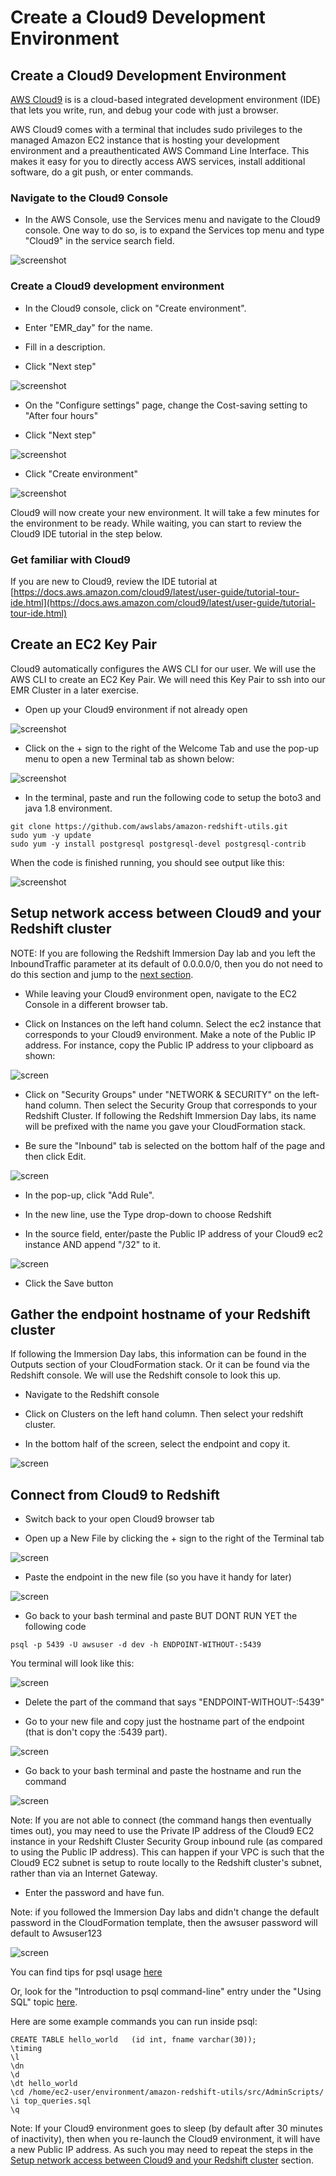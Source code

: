 # Create a Cloud9 Development Environment

## Create a Cloud9 Development Environment

[AWS Cloud9](https://aws.amazon.com/cloud9/) is is a cloud-based integrated development environment (IDE) that lets you write, run, and debug your code with just a browser.

AWS Cloud9 comes with a terminal that includes sudo privileges to the managed Amazon EC2 instance that is hosting your development environment and a preauthenticated AWS Command Line Interface. This makes it easy for you to directly access AWS services, install additional software, do a git push, or enter commands.

### Navigate to the Cloud9 Console

* In the AWS Console, use the Services menu and navigate to the Cloud9 console.  One way to do so, is to expand the Services top menu and type "Cloud9" in the service search field.

![screenshot](images/C90.png)

### Create a Cloud9 development environment

* In the Cloud9 console, click on "Create environment".  

* Enter "EMR_day" for the name.

* Fill in a description.

* Click "Next step"

![screenshot](images/C91.png)

* On the "Configure settings" page, change the Cost-saving setting to "After four hours"

* Click "Next step"

![screenshot](images/C92.png)

* Click "Create environment"

![screenshot](images/C93.png)

Cloud9 will now create your new environment.  It will take a few minutes for the environment to be ready.   While waiting, you can start to review the Cloud9 IDE tutorial in the step below.

### Get familiar with Cloud9
If you are new to Cloud9, review the IDE tutorial at [https://docs.aws.amazon.com/cloud9/latest/user-guide/tutorial-tour-ide.html](https://docs.aws.amazon.com/cloud9/latest/user-guide/tutorial-tour-ide.html)


## Create an EC2 Key Pair

Cloud9 automatically configures the AWS CLI for our user.  We will use the AWS CLI to create an EC2 Key Pair.  We will need this Key Pair to ssh into our EMR Cluster in a later exercise.


* Open up your Cloud9 environment if not already open

![screenshot](images/C94.png)

* Click on the + sign to the right of the Welcome Tab and use the pop-up menu to open a new Terminal tab as shown below:

![screenshot](images/C95.png)

* In the terminal, paste and run the following code to setup the boto3 and java 1.8 environment.

```
git clone https://github.com/awslabs/amazon-redshift-utils.git
sudo yum -y update
sudo yum -y install postgresql postgresql-devel postgresql-contrib

```

When the code is finished running, you should see output like this:

![screenshot](images/prereq3.png)



## Setup network access between Cloud9 and your Redshift cluster

NOTE: If you are following the Redshift Immersion Day lab and you left the InboundTraffic parameter at its default of 0.0.0.0/0, then you do not need to do this section and jump to the [next section](#Gather-the-endpoint-hostname-of-your-Redshift-cluster).

* While leaving your Cloud9 environment open, navigate to the EC2 Console in a different browser tab.

* Click on Instances on the left hand column.  Select the ec2 instance that corresponds to your Cloud9 environment.  Make a note of the Public IP address.  For instance, copy the Public IP address to your clipboard as shown:

![screen](images/net1.png)

* Click on "Security Groups" under "NETWORK & SECURITY" on the left-hand column.  Then select the Security Group that corresponds to your Redshift Cluster.  If following the Redshift Immersion Day labs, its name will be prefixed with the name you gave your CloudFormation stack.

* Be sure the "Inbound" tab is selected on the bottom half of the page and then click Edit.

![screen](images/net2.png)

* In the pop-up, click "Add Rule".  

* In the new line, use the Type drop-down to choose Redshift

* In the source field, enter/paste the Public IP address of your Cloud9 ec2 instance AND append "/32" to it.

![screen](images/net3.png)

* Click the Save button


## Gather the endpoint hostname of your Redshift cluster

If following the Immersion Day labs, this information can be found in the Outputs section of your CloudFormation stack.  Or it can be found via the Redshift console.  We will use the Redshift console to look this up.

* Navigate to the Redshift console

* Click on Clusters on the left hand column.  Then select your redshift cluster.

* In the bottom half of the screen, select the endpoint and copy it.

![screen](images/rs1.png)


## Connect from Cloud9 to Redshift

* Switch back to your open Cloud9 browser tab

* Open up a New File by clicking the + sign to the right of the Terminal tab

![screen](images/rs2.png)

* Paste the endpoint in the new file (so you have it handy for later)

![screen](images/rs3.png)

* Go back to your bash terminal and paste BUT DONT RUN YET the following code

```
psql -p 5439 -U awsuser -d dev -h ENDPOINT-WITHOUT-:5439
```

You terminal will look like this:

![screen](images/rs4.png)

* Delete the part of the command that says "ENDPOINT-WITHOUT-:5439"

* Go to your new file and copy just the hostname part of the endpoint (that is don't copy the :5439 part).

![screen](images/rs4a.png)

* Go back to your bash terminal and paste the hostname and run the command

![screen](images/rs5.png)

Note: If you are not able to connect (the command hangs then eventually times out), you may need to use the Private IP address of the Cloud9 EC2 instance in your Redshift Cluster Security Group inbound rule (as compared to using the Public IP address).  This can happen if your VPC is such that the Cloud9 EC2 subnet is setup to route locally to the Redshift cluster's subnet, rather than via an Internet Gateway.

* Enter the password and have fun.

Note: if you followed the Immersion Day labs and didn't change the default password in the CloudFormation template, then the awsuser password will default to Awsuser123

![screen](images/rs6.png)

You can find tips for psql usage [here](http://postgresguide.com/utilities/psql.html)

Or, look for the "Introduction to psql command-line" entry under the "Using SQL" topic [here](http://pg-au.com/training_decks.html).

Here are some example commands you can run inside psql:

```
CREATE TABLE hello_world   (id int, fname varchar(30));
\timing
\l
\dn
\d
\dt hello_world
\cd /home/ec2-user/environment/amazon-redshift-utils/src/AdminScripts/
\i top_queries.sql
\q

```


Note: If your Cloud9 environment goes to sleep (by default after 30 minutes of inactivity), then when you re-launch the Cloud9 environment, it will have a new Public IP address.  As such you may need to repeat the steps in the [Setup network access between Cloud9 and your Redshift cluster](#Setup-network-access-between-Cloud9-and-your-Redshift-cluster) section.